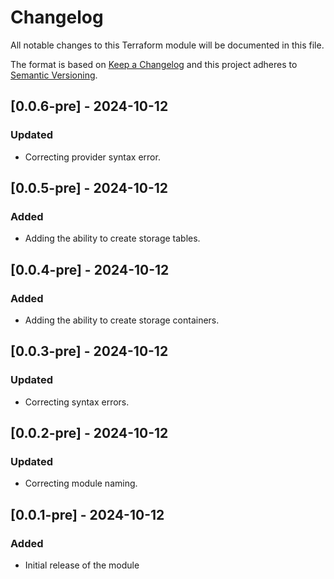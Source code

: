 # Changelog

All notable changes to this Terraform module will be documented in this file.

The format is based on [Keep a Changelog](https://keepachangelog.com/en/1.0.0/) and this project adheres to [Semantic Versioning](https://semver.org/spec/v2.0.0.html).

## [0.0.6-pre] - 2024-10-12

### Updated
- Correcting provider syntax error.

## [0.0.5-pre] - 2024-10-12

### Added
- Adding the ability to create storage tables.

## [0.0.4-pre] - 2024-10-12

### Added
- Adding the ability to create storage containers.

## [0.0.3-pre] - 2024-10-12

### Updated
- Correcting syntax errors.

## [0.0.2-pre] - 2024-10-12

### Updated
- Correcting module naming.

## [0.0.1-pre] - 2024-10-12

### Added
- Initial release of the module